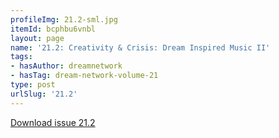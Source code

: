 ```yaml
---
profileImg: 21.2-sml.jpg
itemId: bcphbu6vnbl
layout: page
name: '21.2: Creativity & Crisis: Dream Inspired Music II'
tags:
- hasAuthor: dreamnetwork
- hasTag: dream-network-volume-21
type: post
urlSlug: '21.2'
---
```

<a href="../files/pdfs/Volume_21/21.2_crisis_II.pdf" download="">Download issue 21.2</a>